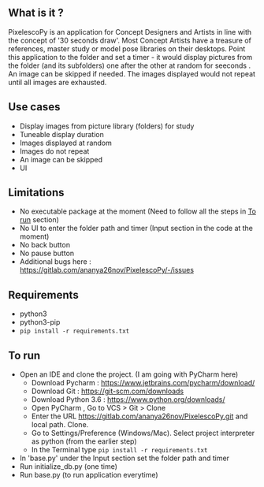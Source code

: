 ## What is it ?

PixelescoPy is an application for Concept Designers and Artists in line with the concept of '30 seconds draw'. Most Concept Artists have a treasure of references, master study or model pose 
libraries on their desktops. Point this application to the folder and set a timer - it would display pictures from the folder (and its subfolders) one after the other at random for <timer> seeconds
. An image  can be skipped if needed. The images displayed would not repeat until all images are exhausted.
    

## Use cases

- Display images from picture library (folders) for study
- Tuneable display duration
- Images displayed  at random
- Images do not repeat
- An image can be skipped
- UI

## Limitations

- No executable package at the moment (Need to follow all the steps in [To run](#to-run) section)
- No UI to enter the folder path and timer (Input section in the code at the moment)
- No back button
- No pause button
- Additional bugs here : https://gitlab.com/ananya26nov/PixelescoPy/-/issues 

## Requirements
- python3
- python3-pip
- ```pip install -r requirements.txt```

## To run
- Open an IDE and clone the project. (I am going with PyCharm here)
    * Download Pycharm : https://www.jetbrains.com/pycharm/download/ 
    * Download Git : https://git-scm.com/downloads
    * Download Python 3.6 : https://www.python.org/downloads/
    * Open PyCharm , Go to VCS > Git > Clone
    * Enter the URL https://gitlab.com/ananya26nov/PixelescoPy.git and local path. Clone.
    * Go to Settings/Preference (Windows/Mac). Select project interpreter  as python (from the  earlier step)
    * In the Terminal type  ```pip install -r requirements.txt```
- In 'base.py'  under the Input section set the folder path and timer
- Run initialize_db.py (one time)
- Run base.py (to run application everytime) 
